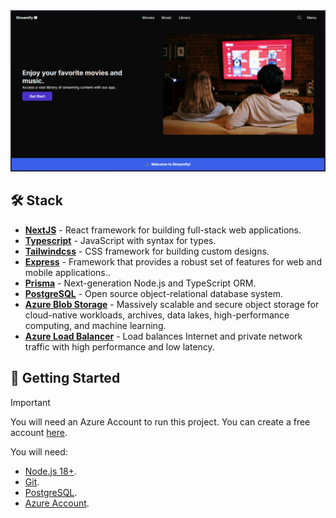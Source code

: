 <div align="center">
<a href="https://svgl.app">
<img src="public/imgs/readme.png">
</a>
<p></p>
</div>

## 🛠️ Stack

- [**NextJS**](https://nextjs.org/) - React framework for building full-stack web applications.
- [**Typescript**](https://www.typescriptlang.org/) - JavaScript with syntax for types.
- [**Tailwindcss**](https://tailwindcss.com/) - CSS framework for building custom designs.
- [**Express**](https://expressjs.com/) - Framework that provides a robust set of features for web and mobile applications..
- [**Prisma**](https://www.prisma.io/orm) - Next-generation Node.js and TypeScript ORM.
- [**PostgreSQL**](https://www.postgresql.org/) - Open source object-relational database system.
- [**Azure Blob Storage**](https://azure.microsoft.com/en-us/products/storage/blobs) - Massively scalable and secure object storage for cloud-native workloads, archives, data lakes, high-performance computing, and machine learning.
- [**Azure Load Balancer**](https://azure.microsoft.com/es-es/products/load-balancer/) - Load balances Internet and private network traffic with high performance and low latency.


## 🚀 Getting Started

> [!IMPORTANT]
> You will need an Azure Account to run this project. You can create a free account [here](https://azure.microsoft.com/en-us/free/).

You will need:

- [Node.js 18+](https://nodejs.org/en/).
- [Git](https://git-scm.com/).
- [PostgreSQL](https://www.postgresql.org/).
- [Azure Account](https://azure.microsoft.com/en-us/free/).


